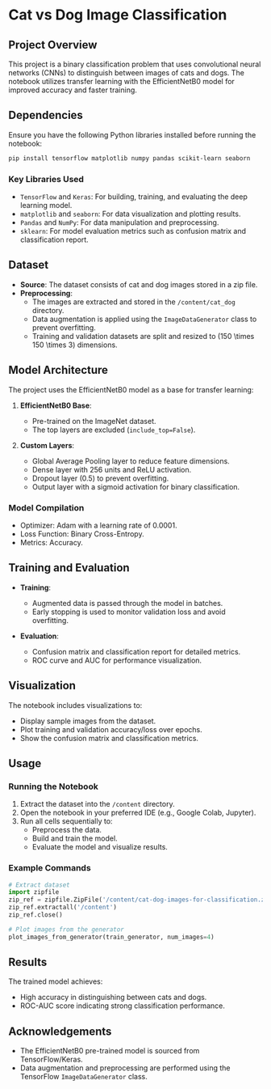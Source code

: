# Cat vs Dog Image Classification

## Project Overview
This project is a binary classification problem that uses convolutional neural networks (CNNs) to distinguish between images of cats and dogs. The notebook utilizes transfer learning with the EfficientNetB0 model for improved accuracy and faster training.

## Dependencies
Ensure you have the following Python libraries installed before running the notebook:

```bash
pip install tensorflow matplotlib numpy pandas scikit-learn seaborn
```

### Key Libraries Used
- `TensorFlow` and `Keras`: For building, training, and evaluating the deep learning model.
- `matplotlib` and `seaborn`: For data visualization and plotting results.
- `Pandas` and `NumPy`: For data manipulation and preprocessing.
- `sklearn`: For model evaluation metrics such as confusion matrix and classification report.

## Dataset
- **Source**: The dataset consists of cat and dog images stored in a zip file.
- **Preprocessing**:
  - The images are extracted and stored in the `/content/cat_dog` directory.
  - Data augmentation is applied using the `ImageDataGenerator` class to prevent overfitting.
  - Training and validation datasets are split and resized to \(150 \times 150 \times 3\) dimensions.

## Model Architecture
The project uses the EfficientNetB0 model as a base for transfer learning:

1. **EfficientNetB0 Base**:
   - Pre-trained on the ImageNet dataset.
   - The top layers are excluded (`include_top=False`).

2. **Custom Layers**:
   - Global Average Pooling layer to reduce feature dimensions.
   - Dense layer with 256 units and ReLU activation.
   - Dropout layer (0.5) to prevent overfitting.
   - Output layer with a sigmoid activation for binary classification.

### Model Compilation
- Optimizer: Adam with a learning rate of 0.0001.
- Loss Function: Binary Cross-Entropy.
- Metrics: Accuracy.

## Training and Evaluation
- **Training**:
  - Augmented data is passed through the model in batches.
  - Early stopping is used to monitor validation loss and avoid overfitting.

- **Evaluation**:
  - Confusion matrix and classification report for detailed metrics.
  - ROC curve and AUC for performance visualization.

## Visualization
The notebook includes visualizations to:
- Display sample images from the dataset.
- Plot training and validation accuracy/loss over epochs.
- Show the confusion matrix and classification metrics.

## Usage
### Running the Notebook
1. Extract the dataset into the `/content` directory.
2. Open the notebook in your preferred IDE (e.g., Google Colab, Jupyter).
3. Run all cells sequentially to:
   - Preprocess the data.
   - Build and train the model.
   - Evaluate the model and visualize results.

### Example Commands
```python
# Extract dataset
import zipfile
zip_ref = zipfile.ZipFile('/content/cat-dog-images-for-classification.zip', 'r')
zip_ref.extractall('/content')
zip_ref.close()

# Plot images from the generator
plot_images_from_generator(train_generator, num_images=4)
```

## Results
The trained model achieves:
- High accuracy in distinguishing between cats and dogs.
- ROC-AUC score indicating strong classification performance.

## Acknowledgements
- The EfficientNetB0 pre-trained model is sourced from TensorFlow/Keras.
- Data augmentation and preprocessing are performed using the TensorFlow `ImageDataGenerator` class.
